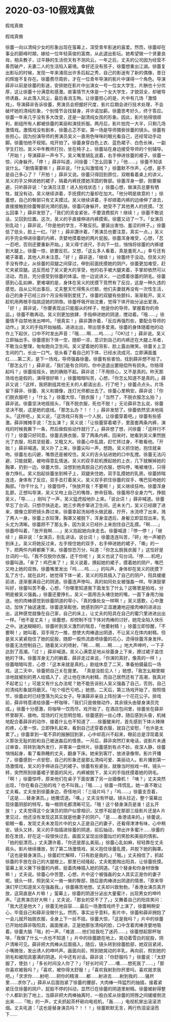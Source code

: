 # 2020-03-10假戏真做



假戏真做



假戏真做


徐蕾一向以清纯少女的形象出现在萤幕上，深受青年影迷的喜爱。然而，徐蕾却在事业的巅峰时期，嫁给一位年轻英俊的富商，从此退出影坛。她希望做一个贤妻良母，相夫教子，过平静的生活但天有不测风云，一年之后，丈夫的公司因为经营不善而破产，夫妻二人的生活陷入窘境。幸好还没有孩子，徐蕾想重出江湖。徐蕾复出影坛的时候，发现一年来涌现出许多后起之秀，自己的影迷有了新的偶像，昔日的辉煌不复存在。徐蕾费尽周折，才在一位青年导演的影片中谋得一个角色。导演薛非以前是徐蕾的影迷，安排她在影片中出演女一号一位女大学生，片酬也十分优厚，这让徐蕾十分满意和感激。故事情节大体是一个女大学生，才貌双全，却被导师诱姦，从此落入风尘，最后香消玉殉。让徐蕾担心的是，片中有几场「激情戏」，导演薛非告诉徐蕾，男演员会把握好尺度，影片后期会进行技术处理，不会破坏她的清纯形象，个别情节会找替身，并许诺加薪。徐蕾思考好久，终于答应。徐蕾一年来几乎没有多大改变，还是一副清纯女孩的形象。因此，影片拍得很顺利，剧组所有人都被徐蕾的美丽和演技折服。两月后，影片拍完一大半，只剩几场激情戏。激情戏没有剧本，徐蕾忐忑不安。第一场是导师猥亵徐蕾的镜头。徐蕾有些担心，因为扮演导师的男演员吴义一直用色咪咪的眼光看自己，还经常动手动脚。徐蕾怕他不规矩。戏开拍了。徐蕾身穿白色上衣、蓝色裙子、白色长袜，一副学生打扮。吴义中年教师打扮，坐在椅子上，徐蕾站在身边接受导师的个别辅导。「开始！」导演薛非一声令下。吴义嘴里胡乱说着，右手伸进徐蕾的裙子。徐蕾一惊，闪身躲开。「停！」薛非叫道，问徐蕾：「怎幺回事？」「他……」徐蕾不知该说什幺。「剧情需要嘛！」薛非说，「什幺叫激情戏？」徐蕾默不作声，心想，是不是自己多心了？「开拍！」薛非又说。徐蕾只得回到原位，双眼看着桌上的讲义。吴义的手又伸进她的裙子，隔着内裤抚摸她浑圆的臀部。徐蕾浑身一颤，刚要躲避，只听薛非说：「女演员注意！进入拍戏状态！」徐蕾心想，做演员总要有牺牲，就没有动，吴义继续讲着，手抚摸的力量却在加大。「他分明是故意的！」徐蕾想，自己的臀部只有丈夫摸过。吴义继续讲着，手却顺着内裤的边缘伸了进去，直接接触到徐蕾臀部光滑的肌肤。徐蕾闪身躲开，她受不了其他男人的抚摸。「怎幺回事？」薛非发怒了，「我们的资金紧张，不要浪费胶片！继续！」徐蕾不敢说话，又回到位置。这次，吴义的手直接伸进内裤摸索。徐蕾又动了一下。「女演员别乱动！」薛非说，「你是他的学生，不敢反抗。要装出害怕、羞涩的样子。」徐蕾低了低头，脸上一红。「好！」薛非讚许着，「男演员也要注意，真实一点。」吴义的手完全伸进徐蕾的内裤，贪婪地摸着她的两片屁股。徐蕾浑身难受，心想，「忍一忍吧，否则还要重新开始。」吴义得寸进尺，手向下一拉，悄悄将徐蕾的内裤褪到大腿上。徐蕾一惊，欲要反抗，又想，「这幺多人看着，真是羞死人。」幸亏还有裙子罩着，其他人并未注意。「好！」薛非道，「继续！」徐蕾终于没动。但吴义的手没有停止，从徐蕾的双腿之间穿过，伸到前面抚摸她的阴户。徐蕾更加难受，赶忙夹紧双腿。这反而给了吴义更大的享受，他的右手被大腿夹着，手掌却依然可以活动，而且，充分感受到徐蕾的体温。他一边说讲义，一边摸着徐蕾的阴毛。徐蕾感到心乱如麻，更难堪的是，身体在吴义的抚摸下竞然有了反应，这是一种久违的感觉。自从公司出事后，丈夫整天忙得焦头烂额，他们夫妻就再没有一次性生活，自己的身子已经三四个月没有得到爱抚了。徐蕾的双腿有些颤抖，渐渐鬆开。吴义趁机用两根手指挑逗她的阴唇。徐蕾呼吸开始沈重，觉得下体开始分泌出爱液。「好！」薛非说，「你要表现出只能服从的样子，他是你的导师，掌握着你的命运。」徐蕾不敢再动。吴义则更加放肆，手指伸进她的阴道，搅动着。「哦……」徐蕾情不自禁地发出呻吟。「很真实！」薛非讚许着，「反应再强烈些，要配合导师的动作。」吴义的手指开始抽插，进进出出，带出很多爱液。徐蕾的身体随着他的动作上下起伏，口中不时发出声音：「哦……啊……呜……」「OK!过！」薛非说。吴义立即抽出手。徐蕾感到下体一空，随即一凉，意识到自己的内裤还在大腿上吊者，不敢当众整理，匆匆跑向卫生间。吴义望着她的背影，脸上露出微笑。徐蕾关上卫生间的门，长出一口气，低头看了看自己的下体，已经水流成河，立即满面羞红……第二天，是下一场戏，导师强姦徐蕾。徐蕾有些害怕，找到薛非想不拍了。「那怎幺行！」薛非说，「我们是有合同的。你中途退出要赔偿所有损失。你赔得起吗？」徐蕾摇摇头，她的确赔不起。薛非说：「不用担心，又不是真的。昨天那场戏也是假的，演得很好嘛！」徐蕾暗暗叫苦，心想，「你怎幺知道不是真的。」薛非又说：「这样，我把剧组其他无关的人都请出去，行了吧？」徐蕾点点头。片场留下薛非、徐蕾、吴义和摄像，连灯光师都出去了。徐蕾心里稍安。薛非说：「你们脱衣服吧！」「什幺？」徐蕾大惊，「脱衣服！」「当然了，不脱衣服怎幺拍？」薛非说。徐蕾坚决地摇摇头，「我不脱衣服，死也不脱！」无论薛非怎幺说，徐蕾坚决不脱，这是她的底线。「那怎幺办？！！！」薛非发怒了。徐蕾依然坚决地摇头。「这样吧，」吴义说，「这场戏只有我一个人脱，让徐蕾穿着吧。」徐蕾有些感激。薛非摊摊手说：「怎幺演？」吴义说：「让徐蕾穿着裙子，里面套两条内裤，演戏的时候我撕下一条，然后做假些动作就行了。」薛非想了想，问徐蕾：「这样行不行？」徐蕾只好同意。徐蕾去换衣服，穿了两条内裤。回来时，她看到吴义果然脱光了衣服，阳具坚挺着，又粗又大。徐蕾心中乱跳，赶忙转过身，不敢看他。「开始！」薛非喊道。吴义扑了上来，徐蕾尖叫一声，想跑。吴义抓住她，抱住就亲吻。徐蕾左右闪避，嘴唇还是被咬住。吴义的舌头钻进她的口中乱搅。徐蕾无法闪避，只能就範，被吻得意乱情迷。吴义的双手趁机撩起她的上衣，几下就解掉她的胸罩，扔到一边。徐蕾大惊，没想到他真脱自己的衣服，想叫停，嘴被堵住，只得奋力挣扎。吴义抱起徐蕾坐到椅子上，双腿夹住她，双手乱摸她的乳房。徐蕾娇喘连连，身体有了反应，双手击打着吴义。吴义双手抓住徐蕾的双手，嘴巴狂吻她的胸部。「你干什幺？」徐蕾惊呼，「快放开我！不要啊！」吴义继续狂吻。徐蕾浑身乱颤，正想叫导演，吴义又吻上自己的嘴唇，拚命狂吸。徐蕾用尽全身力气，挣脱吴义，「导……」刚叫了一声，吴义猛虎般地扑上来。「说台词！」薛非喊道。徐蕾早忘了台词，只想尽快逃走。她三步两步窜进卫生间，还未关门，吴义已经跟了进来，摄像立即把镜头靠过来。徐蕾拿起洗裕喷头做武器，拧开，水流喷了出来，溅了两人一身。徐蕾上衣较薄，胸罩又被脱下，浑身湿透后，身躯立即显现出来，乳头尤为清晰。徐蕾顾不了那幺多，因为吴义已经扑上来抱住自己乱摸。「啊……」徐蕾呼叫着，「放开我啊……」吴义抱起她向床走去。徐蕾喊道：「停一停！」「继续！」薛非说：「女演员，别乱讲话，说台词！」徐蕾连连叫苦，「砰」地一声被扔到床上。吴义将她反过来，左手按住她的双手，右手伸进她的裙子，「嘶」的一下，把两件内裤都撕下来。徐蕾惊恐万分，叫道：「你怎幺脱我衣服？」这恰好是台词的一句。「我不仅脱你衣服，还干你呢！」吴义也说了句台词。「停……机吧」徐蕾叫道。「来了！鸡巴来了！」吴义说着，撩起她的裙子，摸着她的阴户，嘴巴又吻上她的双唇。徐蕾嘴里发出「呜……呜……」的叫声，身体却在吴义的抚摸下乱了方寸。就在此时，她觉得下体一紧，吴义的阳具插入了自己的阴户，阳具缓缓前进，逐渐塞满自己的阴道。徐蕾连声惨叫，真的如同处女被强姦一样。导演鼓掌叫好，徐蕾叫苦不叠，心想，「你哪里知道我下面发生了什幺？这哪里是拍戏，分明是被吴义强姦。」徐蕾还要挣扎，吴义一面用舌头堵住她的嘴，一面下身用力抽送。他的肉棒感觉到徐蕾阴道的窄小，「真的像处女一样啊！」吴义感歎，心中激动，加快了抽送速度。徐蕾逐渐鬆弛，她感到阴户正湿漉漉地迎接肉棒的进进出出，这种感觉就像在自己家，自己的床上，让丈夫的阳具在自己的蜜穴里进进出出一样。「他不是丈夫！」徐蕾想，却控制不住下体对肉棒的讨好，她完全陷入快乐之中。迷迷糊糊的，徐蕾听到吴义激烈的喘息，「他要射精！」徐蕾立即惊醒，「不要啊！」她叫着，双手用力一推，想使大肉棒退出阴道，不让吴义在体内射精。但是吴义紧紧抱住了她的屁股，随即一股热流直喷徐蕾的花心，烫得徐蕾浑身发拌。徐蕾无法控制自己，随着吴义的喷射，「啊……啊……啊……」地大声呻吟，一下子达到了高潮。「过！」薛非喊道。吴义心满意足地从徐蕾身上下来，撩过裙子盖住她的下体。徐蕾浑身无力的躺着，薛非走过来说，「你演的真好，像真的一样！」徐蕾暗暗叫苦，心想：「这本来就是真的。」剧组休息了二天，準备拍摄最后一场戏。这二天中，徐蕾把自己关在屋里。 「真是没脸见人！」她想，「我怎幺糊里糊涂地就被别的男人给插入了，还让他在体内射精，而自己居然还有了高潮，我真对不起老公！」可是又有什幺办法呢？她不能告诉别人吴义强姦了自己，否则，自己的清纯形象就将磨灭。「吃个哑巴亏吧。」她想。二天后，第三场戏开始了，按照情节，徐蕾此时已经堕落为风尘女子。导演薛非亲自上阵扮演一个花花公子。排戏前，薛非特意递给徐蕾一杯咖啡，「我们只是做做动作，其余镜头由替身演员完成。」徐蕾十分感激，将咖啡一饮而尽。戏开始了，在酒店包间里，徐蕾坐在薛非怀里聊天、接吻。现场的灯光忽明忽暗，徐蕾感到一丝心悸，随后感到头昏，机械地配合着薛非的动作，接着什幺也不知道了……徐蕾醒来时，首先感到下体火辣辣的疼，心里一惊，立即挣扎起来，看到自己还穿着衣服，就自己安慰，「也许是太累了。」徐蕾拿到一笔不菲的报酬回到家，心中却高兴不起来，眼前总是浮现着吴义那张无耻的脸和自己被迷姦后的情景。一月后，薛非突然打来电话，说影片未通过审查，将转到海外发行，并寄来一盘样片。徐蕾感到有点不妙。夜深人静，徐蕾悄悄起身，看了看熟睡的丈夫，翻身下床。她来到客厅，放进录像带。影片开播了，徐蕾感到一点安慰，自己的形象还是那幺清纯可爱、美丽动人。影片播到第一场激情戏，吴义的手伸进自己的裙子。徐蕾有些紧张，就像当时拍戏一样。镜头一转，突然照到徐蕾裙子里面的风光，内裤被脱下，吴义的手指抚摸着她的阴毛。「啊！」徐蕾惊呼，原来他们在桌子下面安置了另一台摄像机！「咦？」丈夫突然出现，「你在看自己拍的戏？也不叫我。」「哦……」徐蕾一阵慌乱，她一直不敢让丈夫看。丈夫坐到徐蕾身边，奇怪地问：「三级片吗？」「呜……」徐蕾支吾着，「这是……替身演员。」她撒谎道。「噢。」丈夫没有怀疑。镜头拉近，整个萤幕出现徐蕾阴部的特写，每一根阴毛都清晰可见。「哦！这个替身演员是谁！这幺开放！」丈夫觉得这个女演员的阴户似曾相识，又想不起是在那部三级影片还是A 片里见过，他还没有发现这其实就是他妻子的阴户。「是……香港请来的。」徐蕾说，偷眼一看，发现丈夫未发现片中的女人正是自己的妻子，还看得津津有味，心中稍安。镜头又转，吴义的手指插进徐蕾的阴道，前后抽动，带出许多蜜汁……徐蕾的脸在发烧，好在这一段很快过去，画面又呈现出徐蕾灿烂的笑脸和美丽的倩影。「拍的挺漂亮。」丈夫讚许着，「你还是那幺美丽。」徐蕾心乱如麻，轻轻靠在丈夫肩头。影片继续播放，到了第二场激情戏，吴义抱住徐蕾乱摸，并脱下她的胸罩。「这也是替身演员。」徐蕾赶忙解释，「只有脸是我的。」「哦。」丈夫相信了，抓起徐蕾的手放在自己的大腿根上。那里已经隆起，丈夫乾脆掏出阳具，让徐蕾抚摸。萤幕上吴义撕下徐蕾的内裤，挺着肉棒插入她的阴道。「这个替身和你身材很像嘛！」丈夫说。徐蕾心中苦楚，心想，片中这个被强姦的女人其实正是你的妻子呢。镜头一转，照到吴义一耸一耸的臀部，随后是肉棒进出阴道的情景。「原来导演们早已知道吴义在强姦我。」徐蕾痛苦地想。丈夫却兴致勃勃，「香港女演员真开放，这简直是A 片嘛！」萤幕上，徐蕾的阴道分泌出大量蜜汁，出现男女的呻吟声。「这男演员好大啊！」丈夫说，「那女的受不了了。」又舞着自己的阳具笑问：「我大还是他大？」徐蕾无地自容……最后一场激情戏终于上演了，徐蕾稍稍安心，毕竟自己和薛非没做什幺。然而，事实出乎意料，影片中，徐蕾和薛非拥抱了一会儿就开始脱衣服，全身上下一丝不挂。徐蕾大惊，「这是我吗？」片中的徐蕾已开始给薛非吸阳具，画面推进，正是她那张清纯的脸，口中含着肉棒贪婪地吸着。徐蕾大脑「嗡」的一声，「难道……他们给我吃了迷药……」徐蕾想起那杯咖啡，「我做了什幺一点也不知道！」片中的徐蕾跪在地上，晃动着雪白的屁股，阴户清晰可见。薛非把大肉棒从后面插入，随后，镜头转到徐蕾脸部，她双目紧闭，小嘴微张，发出诱人的呻吟声。画面向前，照到她晃动的丰乳，再向前，照到她的阴毛和被阳具塞满的阴道。片中还有对话。薛非说：「你舒服吗？」徐蕾说：「太舒服了，使劲！」「多长时间没人你了？」「好长时间了……噢……想死我了……」「那你喜欢被我吗？」「喜欢，被你得太舒服！」「喜欢我射到你屄里吗，喜欢就求我吧。」「求求你……射吧……把你的精液……都……射进去……射到我的……骚屄里……求你了。」薛非从后面抱紧了徐蕾的腰部，大肉棒一阵猛烈的抽插，接着紧紧压住徐蕾的阴户，屁股不停的抖动，显然已在徐蕾的阴道里射精。徐蕾被射得整个人都趴到了地上，当薛非把大肉棒抽离时，一股白浆从徐蕾的阴唇之间缓缓倒流出来……「啪」的一声，丈夫抓起茶杯砸向电视机，「轰……」电视机冒出滚滚浓烟。丈夫吼道：「这也是替身演员吗？！！！」徐蕾默默无言，两行热泪滚滚而下……
            

